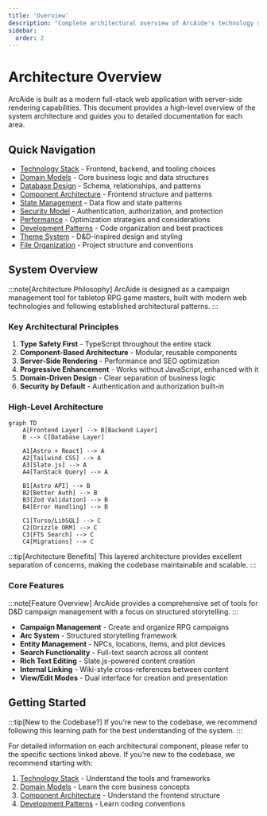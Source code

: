 ```yaml
---
title: 'Overview'
description: "Complete architectural overview of ArcAide's technology stack, component structure, and design patterns"
sidebar:
  order: 2
---
```


# Architecture Overview

ArcAide is built as a modern full-stack web application with server-side rendering capabilities. This document provides a high-level overview of the system architecture and guides you to detailed documentation for each area.

## Quick Navigation

- [Technology Stack](./technology-stack) - Frontend, backend, and tooling choices
- [Domain Models](./domain-models) - Core business logic and data structures
- [Database Design](./database-design) - Schema, relationships, and patterns
- [Component Architecture](./component-architecture) - Frontend structure and patterns
- [State Management](./state-management) - Data flow and state patterns
- [Security Model](./security-model) - Authentication, authorization, and protection
- [Performance](./performance) - Optimization strategies and considerations
- [Development Patterns](./development-patterns) - Code organization and best practices
- [Theme System](./theme-system) - D&D-inspired design and styling
- [File Organization](./file-organization) - Project structure and conventions

## System Overview

:::note[Architecture Philosophy]
ArcAide is designed as a campaign management tool for tabletop RPG game masters, built with modern web technologies and following established architectural patterns.
:::

### Key Architectural Principles

1. **Type Safety First** - TypeScript throughout the entire stack
2. **Component-Based Architecture** - Modular, reusable components
3. **Server-Side Rendering** - Performance and SEO optimization
4. **Progressive Enhancement** - Works without JavaScript, enhanced with it
5. **Domain-Driven Design** - Clear separation of business logic
6. **Security by Default** - Authentication and authorization built-in

### High-Level Architecture

```mermaid title="System Architecture Diagram"
graph TD
    A[Frontend Layer] --> B[Backend Layer]
    B --> C[Database Layer]

    A1[Astro + React] --> A
    A2[Tailwind CSS] --> A
    A3[Slate.js] --> A
    A4[TanStack Query] --> A

    B1[Astro API] --> B
    B2[Better Auth] --> B
    B3[Zod Validation] --> B
    B4[Error Handling] --> B

    C1[Turso/LibSQL] --> C
    C2[Drizzle ORM] --> C
    C3[FTS Search] --> C
    C4[Migrations] --> C
```

:::tip[Architecture Benefits]
This layered architecture provides excellent separation of concerns, making the codebase maintainable and scalable.
:::

### Core Features

:::note[Feature Overview]
ArcAide provides a comprehensive set of tools for D&D campaign management with a focus on structured storytelling.
:::

- **Campaign Management** - Create and organize RPG campaigns
- **Arc System** - Structured storytelling framework
- **Entity Management** - NPCs, locations, items, and plot devices
- **Search Functionality** - Full-text search across all content
- **Rich Text Editing** - Slate.js-powered content creation
- **Internal Linking** - Wiki-style cross-references between content
- **View/Edit Modes** - Dual interface for creation and presentation

## Getting Started

:::tip[New to the Codebase?]
If you're new to the codebase, we recommend following this learning path for the best understanding of the system.
:::

For detailed information on each architectural component, please refer to the specific sections linked above. If you're new to the codebase, we recommend starting with:

1. [Technology Stack](./technology-stack) - Understand the tools and frameworks
2. [Domain Models](./domain-models) - Learn the core business concepts
3. [Component Architecture](./component-architecture) - Understand the frontend structure
4. [Development Patterns](./development-patterns) - Learn coding conventions

